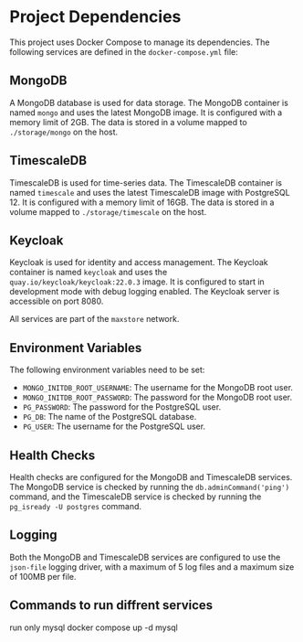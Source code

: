 # Project Dependencies

This project uses Docker Compose to manage its dependencies. The following services are defined in the `docker-compose.yml` file:

## MongoDB

A MongoDB database is used for data storage. The MongoDB container is named `mongo` and uses the latest MongoDB image. It is configured with a memory limit of 2GB. The data is stored in a volume mapped to `./storage/mongo` on the host.

## TimescaleDB

TimescaleDB is used for time-series data. The TimescaleDB container is named `timescale` and uses the latest TimescaleDB image with PostgreSQL 12. It is configured with a memory limit of 16GB. The data is stored in a volume mapped to `./storage/timescale` on the host.

## Keycloak

Keycloak is used for identity and access management. The Keycloak container is named `keycloak` and uses the `quay.io/keycloak/keycloak:22.0.3` image. It is configured to start in development mode with debug logging enabled. The Keycloak server is accessible on port 8080.

All services are part of the `maxstore` network.

## Environment Variables

The following environment variables need to be set:

- `MONGO_INITDB_ROOT_USERNAME`: The username for the MongoDB root user.
- `MONGO_INITDB_ROOT_PASSWORD`: The password for the MongoDB root user.
- `PG_PASSWORD`: The password for the PostgreSQL user.
- `PG_DB`: The name of the PostgreSQL database.
- `PG_USER`: The username for the PostgreSQL user.

## Health Checks

Health checks are configured for the MongoDB and TimescaleDB services. The MongoDB service is checked by running the `db.adminCommand('ping')` command, and the TimescaleDB service is checked by running the `pg_isready -U postgres` command.

## Logging

Both the MongoDB and TimescaleDB services are configured to use the `json-file` logging driver, with a maximum of 5 log files and a maximum size of 100MB per file.


## Commands to run diffrent services
run only mysql 
docker compose up -d mysql